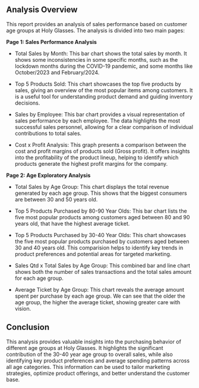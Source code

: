 ## Analysis Overview

This report provides an analysis of sales performance based on customer age groups at Holy Glasses. The analysis is divided into two main pages:

**Page 1: Sales Performance Analysis**

* Total Sales by Month: This bar chart shows the total sales by month. It shows some inconsistencies in some specific months, such as the lockdown months during the COVID-19 pandemic, and some months like October/2023 and February/2024.

* Top 5 Products Sold: This chart showcases the top five products by sales, giving an overview of the most popular items among customers. It is a useful tool for understanding product demand and guiding inventory decisions.

* Sales by Employee: This bar chart provides a visual representation of sales performance by each employee. The data highlights the most successful sales personnel, allowing for a clear comparison of individual contributions to total sales.

* Cost x Profit Analysis: This graph presents a comparison between the cost and profit margins of products sold (Gross profit). It offers insights into the profitability of the product lineup, helping to identify which products generate the highest profit margins for the company.



**Page 2: Age Exploratory Analysis**

* Total Sales by Age Group: This chart displays the total revenue generated by each age group. This shows that the biggest consumers are between 30 and 50 years old.

* Top 5 Products Purchased by 80-90 Year Olds: This bar chart lists the five most popular products among customers aged between 80 and 90 years old, that have the highest average ticket.

* Top 5 Products Purchased by 30-40 Year Olds: This chart showcases the five most popular products purchased by customers aged between 30 and 40 years old. This comparision helps to identify key trends in product preferences and potential areas for targeted marketing.

* Sales Qtd x Total Sales by Age Group: This combined bar and line chart shows both the number of sales transactions and the total sales amount for each age group.

* Average Ticket by Age Group: This chart reveals the average amount spent per purchase by each age group. We can see that the older the age group, the higher the average ticket, showing greater care with vision.



## Conclusion

This analysis provides valuable insights into the purchasing behavior of different age groups at Holy Glasses. It highlights the significant contribution of the 30-40 year age group to overall sales, while also identifying key product preferences and average spending patterns across all age categories. This information can be used to tailor marketing strategies, optimize product offerings, and better understand the customer base.

